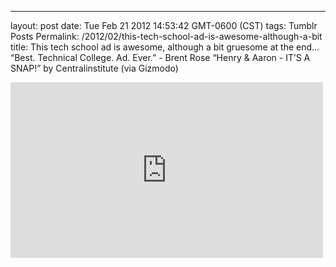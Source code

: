 ---
layout: post
date: Tue Feb 21 2012 14:53:42 GMT-0600 (CST)
tags: Tumblr Posts
Permalink: /2012/02/this-tech-school-ad-is-awesome-although-a-bit
title: This tech school ad is awesome, although a bit gruesome at the end&hellip;
&ldquo;Best. Technical College. Ad. Ever.&rdquo; - Brent Rose
&ldquo;Henry &amp; Aaron - IT&rsquo;S A SNAP!&rdquo; by Centralinstitute (via Gizmodo)

<iframe width="500" height="281" id="youtube_iframe" src="https://www.youtube.com/embed/4Am7oKBD3PU?feature=oembed&amp;enablejsapi=1&amp;origin=http://safe.txmblr.com&amp;wmode=opaque" frameborder="0" allowfullscreen=""></iframe>
